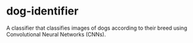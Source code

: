 # dog-identifier
A classifier that classifies images of dogs according to their breed using Convolutional Neural Networks (CNNs).
